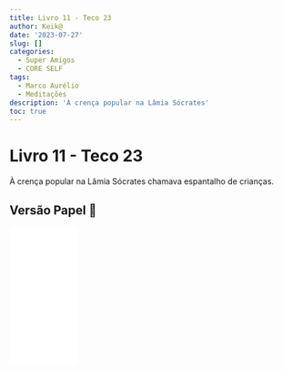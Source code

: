 ```yaml
---
title: Livro 11 - Teco 23
author: Keik@
date: '2023-07-27'
slug: []
categories:
  - Super Amigos
  - CORE SELF
tags:
  - Marco Aurélio
  - Meditações
description: 'À crença popular na Lâmia Sócrates'
toc: true
---
```


# Livro 11 - Teco 23

À crença popular na Lâmia Sócrates chamava espantalho de crianças.

## Versão Papel :book:
<iframe style="width:120px;height:240px;" marginwidth="0" marginheight="0" scrolling="no" frameborder="0" src="//ws-na.amazon-adsystem.com/widgets/q?ServiceVersion=20070822&OneJS=1&Operation=GetAdHtml&MarketPlace=BR&source=ss&ref=as_ss_li_til&ad_type=product_link&tracking_id=mundodekeika-20&language=pt_BR&marketplace=amazon&region=BR&placement=B092FVY4BB&asins=B092FVY4BB&linkId=37c5ec14221f61f811029aa88b520891&show_border=true&link_opens_in_new_window=true"></iframe>